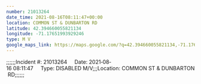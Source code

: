 ```yaml
---
number: 21013264
date_time: 2021-08-16T08:11:47+00:00
location: COMMON ST & DUNBARTON RD
latitude: 42.394660055821134
longitude: -71.17651993929246
type: M V
google_maps_link: https://maps.google.com/?q=42.394660055821134,-71.17651993929246
---
```


;;;;;;Incident #: 21013264     Date: 2021‐08‐16 08:11:47     Type: DISABLED M/V;;;Location: COMMON ST & DUNBARTON RD;;;;;;
